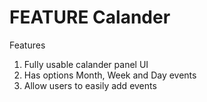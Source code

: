 # FEATURE Calander
Features
1. Fully usable calander panel UI
2. Has options Month, Week and Day events
3. Allow users to easily add events
